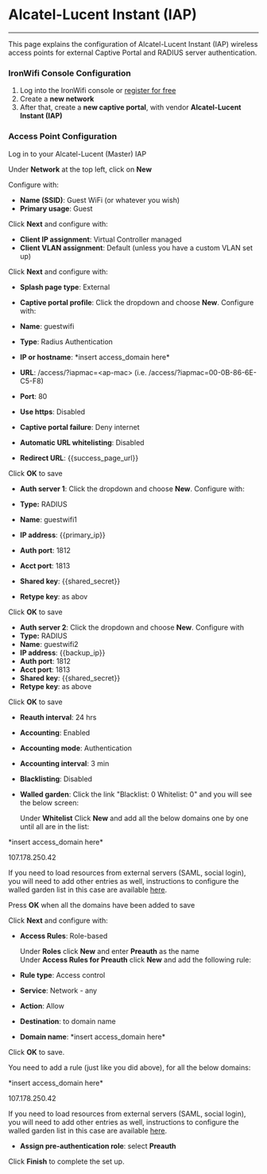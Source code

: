 # **Alcatel-Lucent Instant (IAP)**

---

This page explains the configuration of Alcatel-Lucent Instant (IAP) wireless access points for external Captive  Portal and RADIUS server authentication.

### IronWifi Console Configuration

1. Log into the IronWifi console or [register for free](https://console.ironwifi.com/register)
2. Create a **new network**
3. After that, create a **new captive portal**, with vendor **Alcatel-Lucent Instant (IAP)**

### Access Point Configuration

Log in to your Alcatel-Lucent (Master) IAP

Under **Network** at the top left, click on **New**

Configure with:

- **Name (SSID)**: Guest WiFi (or whatever you wish)
- **Primary usage**: Guest

Click **Next** and configure with:

- **Client IP assignment**: Virtual Controller managed
- **Client VLAN assignment**: Default (unless you have a custom VLAN set up)

Click **Next** and configure with:

- **Splash page type**: External
- **Captive portal profile**: Click the dropdown and choose **New**. Configure with:

- **Name**: guestwifi
- **Type**: Radius Authentication
- **IP or hostname**: \*insert access\_domain here\*
- **URL**: /access/?iapmac=&lt;ap-mac&gt; (i.e. /access/?iapmac=00-0B-86-6E-C5-F8)
- **Port**: 80
- **Use https**: Disabled
- **Captive portal failure**: Deny internet
- **Automatic URL whitelisting**: Disabled
- **Redirect URL**: {{success_page_url}}

Click **OK** to save

- **Auth server 1**: Click the dropdown and choose **New**. Configure with:

- **Type:** RADIUS
- **Name**: guestwifi1
- **IP address**: {{primary_ip}}
- **Auth port**: 1812
- **Acct port**: 1813
- **Shared key**: {{shared_secret}}
- **Retype key**: as abov

Click **OK** to save

- **Auth server 2**: Click the dropdown and choose **New**. Configure with
- **Type:** RADIUS
- **Name**: guestwifi2
- **IP address**: {{backup_ip}}
- **Auth port**: 1812
- **Acct port**: 1813
- **Shared key**: {{shared_secret}}
- **Retype key**: as above

Click<span> </span>**OK** to save

- **Reauth interval**: 24 hrs
- **Accounting**: Enabled
- **Accounting mode**: Authentication
- **Accounting interval**: 3 min
- **Blacklisting**: Disabled
- **Walled garden**: Click the link "Blacklist: 0 Whitelist: 0" and you will see the below screen:  
      
    Under **Whitelist** Click **New** and add all the below domains one by one until all are in the list:

\*insert access\_domain here\*  

107.178.250.42
  
If you need to load resources from external servers (SAML, social login), you will need to add other entries as well, instructions to configure the walled garden list in this case are available [here](https://ironwifi.com/walled-garden-list-guide).

Press **OK** when all the domains have been added to save  
  
Click **Next** and configure with:

- **Access Rules**: Role-based  
      
    Under **Roles** click **New** and enter **Preauth** as the name  
    Under **Access Rules for Preauth** click **New** and add the following rule:
- **Rule type**: Access control
- **Service**: Network - any
- **Action**: Allow
- **Destination**: to domain name
- **Domain name**: \*insert access\_domain here\*

Click **OK** to save.

You need to add a rule (just like you did above), for all the below domains:

\*insert access\_domain here\*

107.178.250.42
  
If you need to load resources from external servers (SAML, social login), you will need to add other entries as well, instructions to configure the walled garden list in this case are available [here](https://ironwifi.com/walled-garden-list-guide).

- **Assign pre-authentication role**: select **Preauth**

Click<span> </span>**Finish** to complete the set up.

